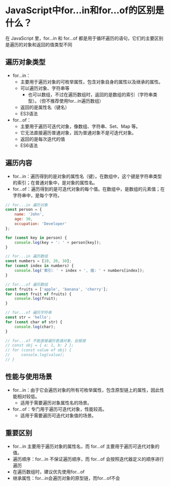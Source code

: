 # JavaScript中for...in和for...of的区别是什么？

在 JavaScript 里，for...in 和 for...of 都是用于循环遍历的语句，它们的主要区别是遍历的对象和返回的值类型不同

## **遍历对象类型**

-   for...in：
    -   主要用于遍历对象的可枚举属性，包含对象自身的属性以及继承的属性。
    -   可以遍历对象、字符串等
        -   也可以数组，不过在遍历数组时，返回的是数组的索引（字符串类型）。（但不推荐使用for...in遍历数组）
    -   返回的是属性名（键名）
    -   ES3语法
-   for...of：
    -   主要用于遍历可迭代对象，像数组、字符串、Set、Map 等。
    -   它无法直接遍历普通对象，因为普通对象不是可迭代对象。
    -   返回的是每次迭代的值
    -   ES6语法

## **遍历内容**

-   for...in：遍历得到的是对象的属性名（键）。在数组中，这个键是字符串类型的索引；在普通对象中，是对象的属性名。
-   for...of：遍历得到的是可迭代对象的每个值。在数组中，是数组的元素值；在字符串中，是每个字符。

```js
// for...in 遍历对象
const person = {
    name: 'John',
    age: 30,
    occupation: 'Developer'
};

for (const key in person) {
    console.log(key + ': ' + person[key]);
}

// for...in 遍历数组
const numbers = [10, 20, 30];
for (const index in numbers) {
    console.log('索引: ' + index + ', 值: ' + numbers[index]);
}

// for...of 遍历数组
const fruits = ['apple', 'banana', 'cherry'];
for (const fruit of fruits) {
    console.log(fruit);
}

// for...of 遍历字符串
const str = 'hello';
for (const char of str) {
    console.log(char);
}

// for...of 不能直接遍历普通对象，会报错
// const obj = { a: 1, b: 2 };
// for (const value of obj) {
//     console.log(value);
// }
```

## **性能与使用场景**

-   for...in：由于它会遍历对象的所有可枚举属性，包含原型链上的属性，因此性能相对较低。
    -   适用于需要遍历对象属性名的场景。
-   for...of：专门用于遍历可迭代对象，性能较高。
    -   适用于需要遍历可迭代对象值的场景。

## **重要区别**

-   for...in 主要用于遍历对象的属性名，而 for...of 主要用于遍历可迭代对象的值。
-   遍历顺序：for...in 不保证遍历顺序，而 for...of 会按照迭代器定义的顺序进行遍历 
-   在遍历数组时，建议优先使用for...of
-   继承属性：for...in会遍历对象的原型链，而for...of不会


